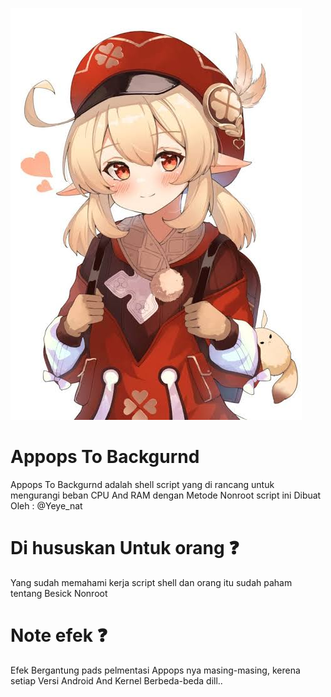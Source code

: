 ![alt text](https://github.com/Yeye-PID/Appops-To-Backgurond/blob/main/Gambar/images.jpeg?raw=true)

# Appops To Backgurnd
Appops To Backgurnd  adalah shell script yang di rancang untuk mengurangi beban CPU And RAM dengan Metode Nonroot script ini Dibuat Oleh : @Yeye_nat 

# Di hususkan Untuk orang ❓️
Yang sudah memahami kerja script shell
dan orang itu sudah paham tentang Besick Nonroot

# Note efek ❓️
Efek Bergantung pads pelmentasi Appops nya masing-masing, kerena setiap Versi Android And Kernel Berbeda-beda dill..



